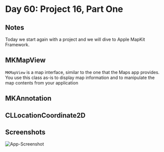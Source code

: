 # Day 60: Project 16, Part One

## Notes

Today we start again with a project and we will dive to Apple MapKit Framework.


## MKMapView
`MKMapView` is a map interface, similar to the one that the Maps app provides. You use this class as-is to display map information and to manipulate the map contents from your application

## MKAnnotation

## CLLocationCoordinate2D



## Screenshots
![App-Screenshot](documentation/1.gif)

